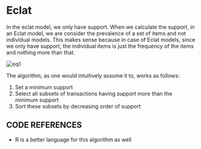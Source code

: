 # Eclat

In the eclat model, we only have support. When we calculate the support, in an Eclat model, we are consider the prevalence of a set of items and not individual models. This makes sense because in case of Eclat models, since we only have support, the individual items is just the frequency of the items and nothing more than that.

![eq1](http://mathurl.com/y9g59dlu.png)

The algorithm, as one would intuitively assume it to, works as follows:

1. Set a minimum support
2. Select all subsets of transactions having support more than the minimum support
3. Sort these subsets by decreasing order of support

## CODE REFERENCES

* R is a better language for this algorithm as well
